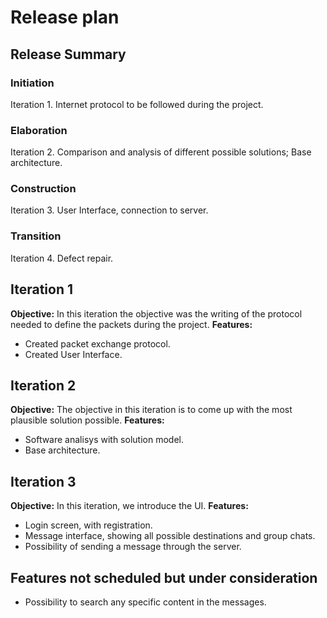 # Release plan
## Release Summary
### Initiation
Iteration 1. Internet protocol to be followed during the project.
### Elaboration
Iteration 2. Comparison and analysis of different possible solutions; Base architecture.
### Construction
Iteration 3. User Interface, connection to server.
### Transition
Iteration 4. Defect repair. 
## Iteration 1
**Objective:** In this iteration the objective was the writing of the protocol needed to define the packets during the project.
**Features:**

 - Created packet exchange protocol.
 - Created User Interface.
## Iteration  2
**Objective:** The objective in this iteration is to come up with the most plausible solution possible.
**Features:**
 - Software analisys with solution model.
 - Base architecture.
## Iteration 3
**Objective:** In this iteration, we introduce the UI.
**Features:** 
 - Login screen, with registration.
 - Message interface, showing all possible destinations and group chats.
 - Possibility of sending a message through the server.
## Features not scheduled but under consideration
 - Possibility to search any specific content in the messages.

